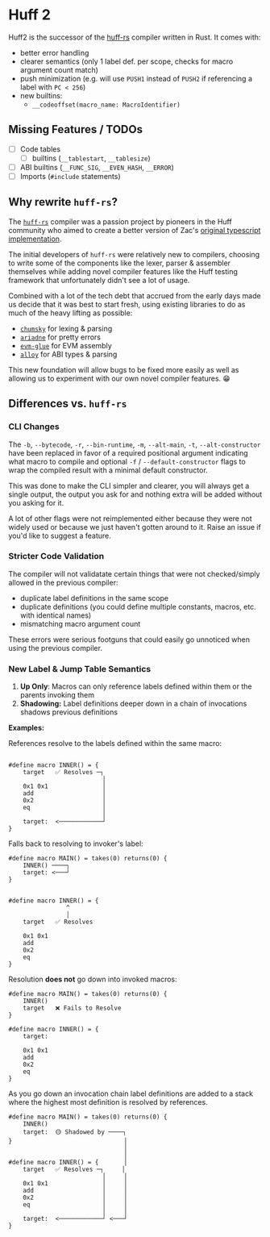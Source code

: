 # Huff 2

Huff2 is the successor of the [huff-rs](https://github.com/huff-language/huff-rs) compiler written
in Rust. It comes with:
- better error handling
- clearer semantics (only 1 label def. per scope, checks for macro argument count match)
- push minimization (e.g. will use `PUSH1` instead of `PUSH2` if referencing a label with `PC < 256`)
- new builtins:
    - `__codeoffset(macro_name: MacroIdentifier)`

## Missing Features / TODOs

- [ ] Code tables
    - [ ] builtins (`__tablestart`, `__tablesize`)
- [ ] ABI builtins (`__FUNC_SIG`, `__EVEN_HASH`, `__ERROR`)
- [ ] Imports (`#include` statements)

## Why rewrite `huff-rs`?

The [`huff-rs`](https://github.com/huff-language/huff-rs) compiler was a passion project by pioneers
in the Huff community who aimed to create a better version of Zac's
[original typescript implementation](https://github.com/AztecProtocol/huff).

The initial developers of `huff-rs` were relatively new to compilers, choosing to write some of the
components like the lexer, parser & assembler themselves while adding novel compiler features like
the Huff testing framework that unfortunately didn't see a lot of usage.

Combined with a lot of the tech debt that accrued from the early days made us decide that it was
best to start fresh, using existing libraries to do as much of the heavy lifting as possible:
- [`chumsky`](https://github.com/zesterer/chumsky/) for lexing & parsing
- [`ariadne`](https://github.com/zesterer/ariadne) for pretty errors
- [`evm-glue`](https://github.com/philogy/evm-glue) for EVM assembly
- [`alloy`](https://alloy.rs/) for ABI types & parsing

This new foundation will allow bugs to be fixed more easily as well as allowing us to experiment
with our own novel compiler features. 😁

## Differences vs. `huff-rs`
### CLI Changes
The `-b`, `--bytecode`, `-r`, `--bin-runtime`, `-m`, `--alt-main`, `-t`, `--alt-constructor` have
been replaced in favor of a required positional argument indicating what macro to compile and
optional `-f` / `--default-constructor` flags to wrap the compiled result with a minimal default
constructor.

This was done to make the CLI simpler and clearer, you will always get a single output, the output
you ask for and nothing extra will be added without you asking for it.

A lot of other flags were not reimplemented either because they were not widely used or because we
just haven't gotten around to it. Raise an issue if you'd like to suggest a feature.

### Stricter Code Validation
The compiler will not validatate certain things that were not checked/simply allowed in the previous
compiler:
- duplicate label definitions in the same scope
- duplicate definitions (you could define multiple constants, macros, etc. with identical names)
- mismatching macro argument count

These errors were serious footguns that could easily go unnoticed when using the previous compiler.

### New Label & Jump Table Semantics

1. **Up Only**: Macros can only reference labels defined within them or the parents invoking them
2. **Shadowing:** Label definitions deeper down in a chain of invocations shadows previous definitions

**Examples:**

References resolve to the labels defined within the same macro:

```

#define macro INNER() = {
    target   ✅ Resolves ─┐
                          │
    0x1 0x1               │
    add                   │
    0x2                   │
    eq                    │
                          │
    target:  <────────────┘
}

```

Falls back to resolving to invoker's label:

```
#define macro MAIN() = takes(0) returns(0) {
    INNER() ────┐
    target: <───┘
}


#define macro INNER() = {
                ^
                │
    target   ✅ Resolves

    0x1 0x1
    add
    0x2
    eq
}
```

Resolution **does not** go down into invoked macros:

```
#define macro MAIN() = takes(0) returns(0) {
    INNER()
    target   ❌ Fails to Resolve
}

#define macro INNER() = {
    target:

    0x1 0x1
    add
    0x2
    eq
}
```

As you go down an invocation chain label definitions are added to a stack where the highest most
definition is resolved by references.

```
#define macro MAIN() = takes(0) returns(0) {
    INNER()
    target:  🟡 Shadowed by ────┐
}                               │
                                │
                                │
#define macro INNER() = {       │
    target   ✅ Resolves ─┐     │
                          │     │
    0x1 0x1               │     │
    add                   │     │
    0x2                   │     │
    eq                    │     │
                          │     │
    target:  <────────────┘ <───┘
}
```

